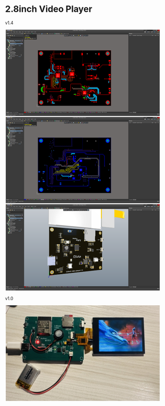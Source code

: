 # 2.8inch Video Player

v1.4
<div align=center>
	<img src="https://github.com/myry07/2.8inch-video-player/blob/main/04.Fotos/1.png" width="500" height="280">
</div>

<div align=center>
	<img src="https://github.com/myry07/2.8inch-video-player/blob/main/04.Fotos/2.png" width="500" height="280">
</div>

<div align=center>
	<img src="https://github.com/myry07/2.8inch-video-player/blob/main/04.Fotos/3.png" width="500" height="280">
</div>



v1.0

<div align=center>
	<img src="https://github.com/myry07/2.8inch-video-player/blob/main/04.Fotos/pcb1.jpg" width="500" height="310">
</div>